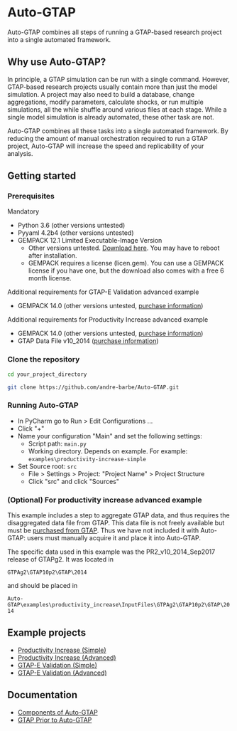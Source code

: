 # Auto-GTAP

Auto-GTAP combines all steps of running a GTAP-based research project into a single automated framework.

## Why use Auto-GTAP?

In principle, a GTAP simulation can be run with a single command. However, GTAP-based research projects usually contain more than just the model simulation. A project may also need to build a database, change aggregations, modify parameters, calculate shocks, or run multiple simulations, all the while shuffle around various files at each stage. While a single model simulation is already automated, these other task are not.

Auto-GTAP combines all these tasks into a single automated framework. By reducing the amount of manual orchestration required to run a GTAP project, Auto-GTAP will increase the speed and replicability of your analysis.

## Getting started

### Prerequisites

Mandatory
- Python 3.6 (other versions untested)
- Pyyaml 4.2b4 (other versions untested)
- GEMPACK 12.1 Limited Executable-Image Version
    - Other versions untested. [Download here](https://www.copsmodels.com/gpeidl.htm). You may have to reboot after installation.
    - GEMPACK requires a license (licen.gem). You can use a GEMPACK license if you have one, but the download also comes with a free 6 month license.

Additional requirements for GTAP-E Validation advanced example
- GEMPACK 14.0 (other versions untested, [purchase information](https://www.copsmodels.com/gempack.htm))

Additional requirements for Productivity Increase advanced example
- GEMPACK 14.0 (other versions untested, [purchase information](https://www.copsmodels.com/gempack.htm))
- GTAP Data File v10_2014 ([purchase information](https://www.gtap.agecon.purdue.edu/databases/default.asp))
 
### Clone the repository 
 
 ```bash
cd your_project_directory

git clone https://github.com/andre-barbe/Auto-GTAP.git
```

### Running Auto-GTAP
- In PyCharm go to Run > Edit Configurations ...
- Click "+"
- Name your configuration "Main" and set the following settings:
    - Script path: ```main.py```
    - Working directory. Depends on example. For example: ```examples\productivity-increase-simple```
- Set Source root: ```src```
    - File > Settings > Project: "Project Name" > Project Structure
    - Click "src" and click "Sources"

### (Optional) For productivity increase advanced example

This example includes a step to aggregate GTAP data, and thus requires the disaggregated data file from GTAP. This data file is not freely available but must be [purchased from GTAP](https://www.gtap.agecon.purdue.edu/databases/default.asp). Thus we have not included it with Auto-GTAP: users must manually acquire it and place it into Auto-GTAP.

The specific data used in this example was the PR2_v10_2014_Sep2017 release of GTAPg2. It was located in 

````GTPAg2\GTAP10p2\GTAP\2014````

and should be placed in

````Auto-GTAP\examples\productivity_increase\InputFiles\GTPAg2\GTAP10p2\GTAP\2014````

## Example projects

- [Productivity Increase (Simple)](examples/productivity-increase-simple)
- [Productivity Increase (Advanced)](examples/productivity-increase-advanced)
- [GTAP-E Validation (Simple)](examples/gtap-e-validation-simple)
- [GTAP-E Validation (Advanced)](examples/gtap-e-validation-advanced)

## Documentation

- [Components of Auto-GTAP](docs/components-of-auto-gtap.md)
- [GTAP Prior to Auto-GTAP](docs/gtap-prior-to-auto-gtap.md)